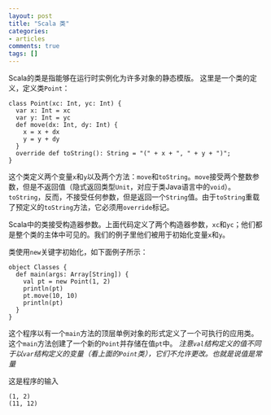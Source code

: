 ```yaml
---
layout: post
title: "Scala 类"
categories:
- articles
comments: true
tags: []
---
```


Scala的类是指能够在运行时实例化为许多对象的静态模版。
这里是一个类的定义，定义类`Point`：

    class Point(xc: Int, yc: Int) {
      var x: Int = xc
      var y: Int = yc
      def move(dx: Int, dy: Int) {
        x = x + dx
        y = y + dy
      }
      override def toString(): String = "(" + x + ", " + y + ")";
    }

这个类定义两个变量`x`和`y`以及两个方法：`move`和`toString`。`move`接受两个整数参数，但是不返回值（隐式返回类型`Unit`，对应于类Java语言中的`void`）。`toString`，反而，不接受任何参数，但是返回一个`String`值。由于`toString`重载了预定义的`toString`方法，它必须用`override`标记。

Scala中的类接受构造器参数。上面代码定义了两个构造器参数，`xc`和`yc`；他们都是整个类的主体中可见的。我们的例子里他们被用于初始化变量`x`和`y`。

类使用`new`关键字初始化，如下面例子所示：

    object Classes {
      def main(args: Array[String]) {
        val pt = new Point(1, 2)
        println(pt)
        pt.move(10, 10)
        println(pt)
      }
    }

这个程序以有一个`main`方法的顶层单例对象的形式定义了一个可执行的应用类。这个`main`方法创建了一个新的`Point`并存储在值`pt`中。 _注意`val`结构定义的值不同于以`var`结构定义的变量（看上面的`Point`类），它们不允许更改。也就是说值是常量_

这是程序的输入 

    (1, 2)
    (11, 12)
